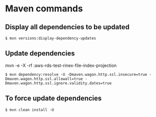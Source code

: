 # Maven commands

## Display all dependencies to be updated

```
$ mvn versions:display-dependency-updates
```

## Update dependencies

mvn -e -X -rf :aws-rds-test-rinex-file-index-projection


```
$ mvn dependency:resolve -U -Dmaven.wagon.http.ssl.insecure=true -Dmaven.wagon.http.ssl.allowall=true -Dmaven.wagon.http.ssl.ignore.validity.dates=true
```

## To force update dependencies

```
$ mvn clean install -U
```
